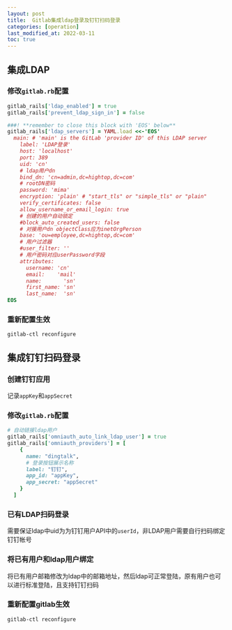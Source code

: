 ```yaml
---
layout: post
title:  Gitlab集成ldap登录及钉钉扫码登录
categories: [operation]
last_modified_at: 2022-03-11
toc: true
---
```


## 集成LDAP
### 修改`gitlab.rb`配置
```ruby
gitlab_rails['ldap_enabled'] = true
gitlab_rails['prevent_ldap_sign_in'] = false

###! **remember to close this block with 'EOS' below**
gitlab_rails['ldap_servers'] = YAML.load <<-'EOS'
  main: # 'main' is the GitLab 'provider ID' of this LDAP server
    label: 'LDAP登录'
    host: 'localhost'
    port: 389
    uid: 'cn'
    # ldap用户dn
    bind_dn: 'cn=admin,dc=hightop,dc=com'
    # rootDN密码
    password: 'mima'
    encryption: 'plain' # "start_tls" or "simple_tls" or "plain"
    verify_certificates: false
    allow_username_or_email_login: true
    # 创建的用户自动锁定
    #block_auto_created_users: false
    # 对接用户dn objectClass应为inetOrgPerson
    base: 'ou=employee,dc=hightop,dc=com'
    # 用户过滤器
    #user_filter: ''
    # 用户密码对应userPassword字段
    attributes:
      username: 'cn'
      email:    'mail'
      name:       'sn'
      first_name: 'sn'
      last_name:  'sn'
EOS
```

### 重新配置生效

```shell
gitlab-ctl reconfigure
```

## 集成钉钉扫码登录
### 创建钉钉应用
记录`appKey`和`appSecret`
### 修改`gitlab.rb`配置
```ruby
# 自动链接ldap用户
gitlab_rails['omniauth_auto_link_ldap_user'] = true
gitlab_rails['omniauth_providers'] = [
    {
      name: "dingtalk",
      # 登录按钮展示名称
      label: "钉钉",
      app_id: "appKey",
      app_secret: "appSecret"
    }
  ]
```

### 已有LDAP扫码登录

需要保证ldap中uid为为钉钉用户API中的`userId`，非LDAP用户需要自行扫码绑定钉钉帐号

### 将已有用户和ldap用户绑定

将已有用户邮箱修改为ldap中的邮箱地址，然后ldap可正常登陆，原有用户也可以进行标准登陆，且支持钉钉扫码

### 重新配置gitlab生效
```shell
gitlab-ctl reconfigure
```
